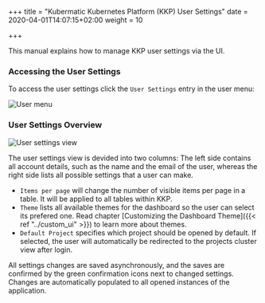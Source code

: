 +++
title = "Kubermatic Kubernetes Platform (KKP) User Settings"
date = 2020-04-01T14:07:15+02:00
weight = 10

+++

This manual explains how to manage KKP user settings via the UI.

### Accessing the User Settings
To access the user settings click the `User Settings` entry in the user menu:

![User menu](/img/kubermatic/v2.15/advanced/user-settings/menu.png)

### User Settings Overview

![User settings view](/img/kubermatic/v2.15/advanced/user-settings/view.png)

The user settings view is devided into two columns:
The left side contains all account details, such as the name and the email of the user, whereas the right side lists all possible settings that a user can make.

* `Items per page` will change the number of visible items per page in a table. It will be applied to all tables within KKP.
* `Theme` lists all available themes for the dashboard so the user can select its prefered one. Read chapter [Customizing the Dashboard Theme]({{< ref "../custom_ui" >}}) to learn more about themes.
* `Default Project` specifies which project should be opened by default. If selected, the user will automatically be redirected to the projects cluster view after login.

All settings changes are saved asynchronously, and the saves are confirmed by the green confirmation icons next to changed settings. Changes are automatically populated to all opened instances of the application.

